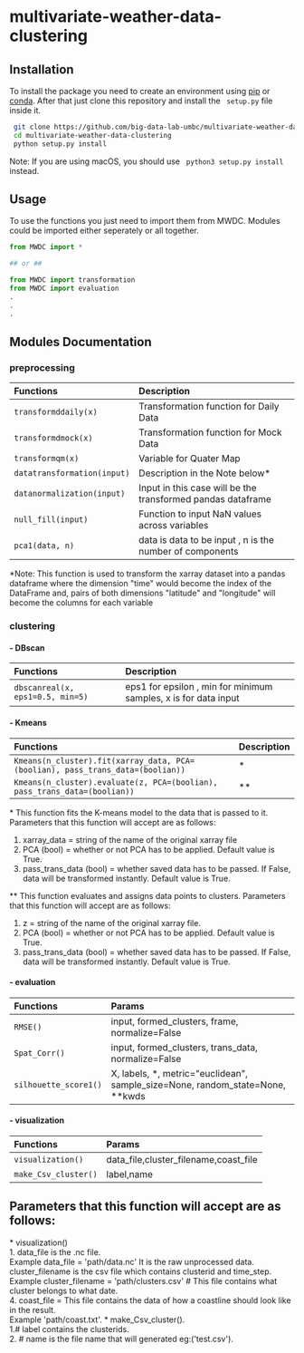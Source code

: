 # multivariate-weather-data-clustering

## Installation

To install the package you need to create an environment using [pip](https://packaging.python.org/en/latest/guides/installing-using-pip-and-virtual-environments/) or [conda](https://conda.io/projects/conda/en/latest/user-guide/tasks/manage-environments.html). After that just clone this repository and install the ` setup.py` file inside it.

```bash
 git clone https://github.com/big-data-lab-umbc/multivariate-weather-data-clustering.git
 cd multivariate-weather-data-clustering
 python setup.py install
```

Note: If you are using macOS, you should use ` python3 setup.py install` instead.

## Usage

To use the functions you just need to import them from MWDC. Modules could be imported either seperately or all together.

```python
from MWDC import *

## or ##

from MWDC import transformation
from MWDC import evaluation
.
.
.

```

## Modules Documentation

### preprocessing

| Functions                   | Description                                                 |
| :-------------------------- | :---------------------------------------------------------- |
| `transformddaily(x)`        | Transformation function for Daily Data                      |
| `transformdmock(x)`         | Transformation function for Mock Data                       |
| `transformqm(x)`            | Variable for Quater Map                                     |
| `datatransformation(input)` | Description in the Note below\*                             |
| `datanormalization(input)`  | Input in this case will be the transformed pandas dataframe |
| `null_fill(input)`          | Function to input NaN values across variables               |
| `pca1(data, n)`             | data is data to be input , n is the number of components    |

\*Note: This function is used to transform the xarray dataset into a pandas dataframe where the dimension "time" would become the index of the DataFrame and,
pairs of both dimensions "latitude" and "longitude" will become the columns for each variable

### clustering

#### - DBscan

| Functions                        | Description                                                     |
| :------------------------------- | :-------------------------------------------------------------- |
| `dbscanreal(x, eps1=0.5, min=5)` | eps1 for epsilon , min for minimum samples, x is for data input |

#### - Kmeans

| Functions                                                                      | Description |
| :----------------------------------------------------------------------------- | :---------- |
| `Kmeans(n_cluster).fit(xarray_data, PCA=(boolian), pass_trans_data=(boolian))` | \*          |
| `Kmeans(n_cluster).evaluate(z, PCA=(boolian), pass_trans_data=(boolian))`      | \*\*        |

\* This function fits the K-means model to the data that is passed to it.  
 Parameters that this function will accept are as follows:  
 1. xarray_data = string of the name of the original xarray file  
 2. PCA (bool) = whether or not PCA has to be applied. Default value is True.  
 3. pass_trans_data (bool) = whether saved data has to be passed. If False, data will be transformed instantly. Default value is True.

\*\* This function evaluates and assigns data points to clusters.
Parameters that this function will accept are as follows:  
 1. z = string of the name of the original xarray file.  
 2. PCA (bool) = whether or not PCA has to be applied. Default value is True.  
 3. pass_trans_data (bool) = whether saved data has to be passed. If False, data will be transformed instantly. Default value is True.

#### - evaluation

| Functions             | Params                                                                           |
| :-------------------- | :------------------------------------------------------------------------------- |
| `RMSE()`              | input, formed_clusters, frame, normalize=False                                   |
| `Spat_Corr()`         | input, formed_clusters, trans_data, normalize=False                              |
| `silhouette_score1()` | X, labels, \*, metric="euclidean", sample_size=None, random_state=None, \*\*kwds |

#### - visualization

| Functions                 | Params                                                                     |
| :------------------------ | :------------------------------------------------------------------------- |
| `visualization()`         | data_file,cluster_filename,coast_file                                      |
| `make_Csv_cluster()`      | label,name                                                                 |

## Parameters that this function will accept are as follows:   
   \* visualization()   
    1. data_file is the .nc file.   
    Example data_file = 'path/data.nc'  It is the raw unprocessed data.   
    cluster_filename is the csv file which contains clusterid and time_step.    
    Example cluster_filename = 'path/clusters.csv'  # This file contains what cluster belongs to what date.    
    4. coast_file =  This file contains the data of how a coastline should look like in the result.     
    Example 'path/coast.txt'. 
   \* make_Csv_cluster().   
    1.# label contains the clusterids.   
    2. # name is the file name that will generated eg:('test.csv').   
    
    
